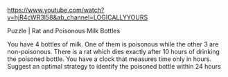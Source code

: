 https://www.youtube.com/watch?v=hjR4cWR3I58&ab_channel=LOGICALLYYOURS

Puzzle | Rat and Poisonous Milk Bottles

You have 4 bottles of milk. One of them is poisonous while the other 3 are non-poisonous. There is a rat which dies exactly after 10 hours of drinking the poisoned bottle. You have a clock that measures time only in hours. Suggest an optimal strategy to identify the poisoned bottle within 24 hours
